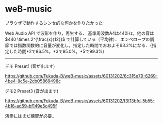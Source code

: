 # weB-music
ブラウザで動作するシンセ的な何かを作りたかった

Web Audio API で波形を作り，再生する．
基準周波数A4は440Hz，他の音は $440 \times 2^{\frac{x}{12}}$ で計算している（平均律）．
エンベロープの調節では指数関数的に音量が変化し，指定した時間でおおよそ63.2%になる．（指定した時間*2で86.5%，*3で95.0%，*5で99.3%）  
<!-- Customでは（正規化された）波形 $\tilde{x}(n) = \sum^{L-1}_{k=1}(a[k]\cos\frac{2\pi kn}{N} + b[k]\sin\frac{2\pi kn}{N})$ により音を作る機能です．このときの $a$（Real）, $b$（Imag）がスライダーで調節できる係数となっています．   -->

-----

デモ Preset1 (音が出ます)

https://github.com/Fukuda-B/weB-music/assets/60131202/6c315e79-6269-4be4-8c5e-2db05869498c

デモ2 Preset3 (音が出ます)

https://github.com/Fukuda-B/weB-music/assets/60131202/f3f13bfd-5b55-4b16-ad59-bf149e5c495f

演奏にはまだ練習が必要..
